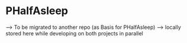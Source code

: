 # PHalfAsleep

--> To be migrated to another repo (as Basis for PHalfAsleep) --> locally stored  here
while developing on both projects in parallel